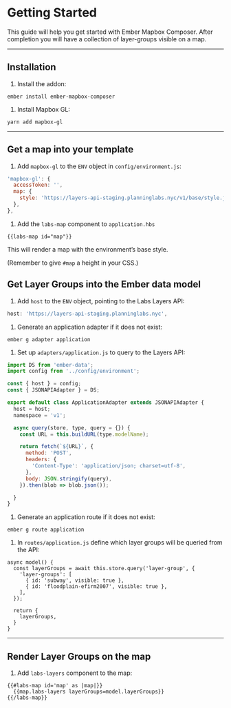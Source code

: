 # Getting Started

This guide will help you get started with Ember Mapbox Composer. After completion you will have a collection of layer-groups visible on a map.

---

## Installation

1. Install the addon:
  ```
  ember install ember-mapbox-composer
  ```

1. Install Mapbox GL:
  ```
  yarn add mapbox-gl
  ```

---

## Get a map into your template

1. Add `mapbox-gl` to the `ENV` object in `config/environment.js`:
  ```js
  'mapbox-gl': {
    accessToken: '',
    map: {
      style: 'https://layers-api-staging.planninglabs.nyc/v1/base/style.json',
    },
  },
  ```

1. Add the `labs-map` component to `application.hbs`
  ```
  {{labs-map id="map"}}
  ```
  This will render a map with the environment’s base style.

  (Remember to give `#map` a height in your CSS.)

## Get Layer Groups into the Ember data model

1. Add `host` to the `ENV` object, pointing to the Labs Layers API:
  ```js
  host: 'https://layers-api-staging.planninglabs.nyc',
  ```

1. Generate an application adapter if it does not exist:
  ```
  ember g adapter application
  ```

1. Set up `adapters/application.js` to query to the Layers API:
  ```js
  import DS from 'ember-data';
  import config from '../config/environment';

  const { host } = config;
  const { JSONAPIAdapter } = DS;

  export default class ApplicationAdapter extends JSONAPIAdapter {
    host = host;
    namespace = 'v1';

    async query(store, type, query = {}) {
      const URL = this.buildURL(type.modelName);

      return fetch(`${URL}`, {
        method: 'POST',
        headers: {
          'Content-Type': 'application/json; charset=utf-8',
        },
        body: JSON.stringify(query),
      }).then(blob => blob.json());

    }
  }
  ```

1. Generate an application route if it does not exist:
  ```
  ember g route application
  ```

1. In `routes/application.js` define which layer groups will be queried from the API:
  ```
  async model() {
    const layerGroups = await this.store.query('layer-group', {
      'layer-groups': [
        { id: 'subway', visible: true },
        { id: 'floodplain-efirm2007', visible: true },
      ],
    });

    return {
      layerGroups,
    }
  }
  ```

---

## Render Layer Groups on the map

1. Add `labs-layers` component to the map:
  ```
  {{#labs-map id='map' as |map|}}
    {{map.labs-layers layerGroups=model.layerGroups}}
  {{/labs-map}}
  ```

